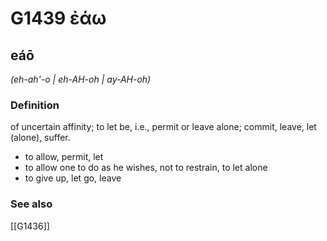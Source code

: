 # G1439 ἐάω

## eáō

_(eh-ah'-o | eh-AH-oh | ay-AH-oh)_

### Definition

of uncertain affinity; to let be, i.e., permit or leave alone; commit, leave, let (alone), suffer.

- to allow, permit, let
- to allow one to do as he wishes, not to restrain, to let alone
- to give up, let go, leave

### See also

[[G1436]]

